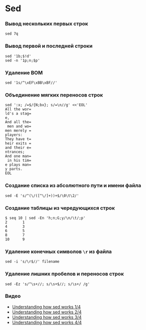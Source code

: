# Sed

### Вывод нескольких первых строк

```shell
sed 7q
```

### Вывод первой и последней строки

```shell
sed '1b;$!d'
sed -n '1p;n;$p'
```


### Удаление BOM

```shell
sed '1s/^\xEF\xBB\xBF//'
```


### Объединение мягких переносов строк

```shell
sed ':x; /=$/{N;bx}; s/=\n//g' <<'EOL'
All the wor=
ld's a stag=
e,
And all the=
 men and wo=
men merely =
players:
They have t=
heir exits =
and their e=
ntrances;
And one man=
 in his tim=
e plays man=
y parts.
EOL
```

### Создание списка из абcолютного пути и имени файла

```shell
sed -E 's/^(\/([^\/]+))+$/\0\t\2/'
```

### Создание таблицы из чередующихся строк 

```
$ seq 10 | sed -En 'h;n;G;y/\n/\t/;p'
2       1
4       3
6       5
8       7
10      9
```

### Удаление конечных символов `\r` из файла

```shell
sed -i 's/\r$//' filename
```

### Удаление лишних пробелов и переносов строк

```shell
sed -Ez 's/^\s+//; s/\s+$//; s/\s+/ /g'
```

### Видео
- [Understanding how sed works 1/4](https://www.youtube.com/watch?v=l0mKlIswojA)
- [Understanding how sed works 2/4](https://www.youtube.com/watch?v=4vr8Aao0Mfo)
- [Understanding how sed works 3/4](https://www.youtube.com/watch?v=P4ZcBrJ38I8)
- [Understanding how sed works 4/4](https://www.youtube.com/watch?v=W95wrzAgdWk)

